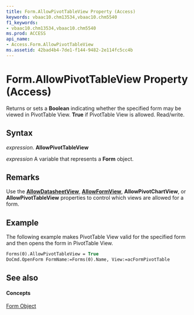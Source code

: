 ```yaml
---
title: Form.AllowPivotTableView Property (Access)
keywords: vbaac10.chm13534,vbaac10.chm5540
f1_keywords:
- vbaac10.chm13534,vbaac10.chm5540
ms.prod: ACCESS
api_name:
- Access.Form.AllowPivotTableView
ms.assetid: 42bad4b4-7de1-f144-9482-2e114fc5cc4b
---
```



# Form.AllowPivotTableView Property (Access)

Returns or sets a  **Boolean** indicating whether the specified form may be viewed in PivotTable View. **True** if PivotTable View is allowed. Read/write.


## Syntax

 _expression_. **AllowPivotTableView**

 _expression_ A variable that represents a **Form** object.


## Remarks

Use the  **[AllowDatasheetView](form-allowdatasheetview-property-access.md)**, **[AllowFormView](form-allowformview-property-access.md)**, **AllowPivotChartView**, or **AllowPivotTableView** properties to control which views are allowed for a form.


## Example

The following example makes PivotTable View valid for the specified form and then opens the form in PivotTable View.


```vb
Forms(0).AllowPivotTableView = True 
DoCmd.OpenForm FormName:=Forms(0).Name, View:=acFormPivotTable 

```


## See also


#### Concepts


[Form Object](form-object-access.md)

